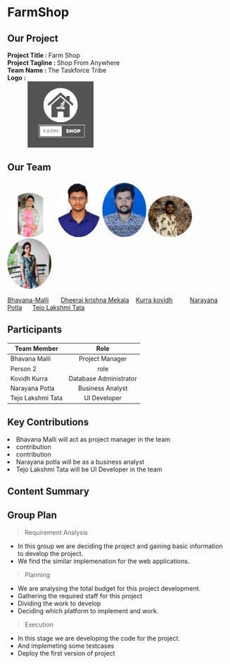 # FarmShop

## Our Project
   <strong>Project Title   :   </strong> Farm Shop<br>
   <strong>Project Tagline :   </strong>Shop From Anywhere<br>
   <strong>Team Name       :   </strong>The Taskforce Tribe<br>
   <strong>Logo            : <br>
    &nbsp;&nbsp;&nbsp;&nbsp;&nbsp;&nbsp;&nbsp;&nbsp; &nbsp;&nbsp;&nbsp;&nbsp;  <img class='img-circle' src="FarmShopLogo.png" alt="drawing" width=150px  style="border-radius:10px width=50px" />   </strong><br>
    
## Our Team

<img class='img-circle' src="images/Bhavana.jpg" alt="drawing" width="100" style="border-radius:50%">  &nbsp;                     <img src="images/Mekala Dheeraj Krishna.png" alt="drawing" width="100" style="border-radius:50%"/>                          <img class='img-circle' src="images/kovidh.jpg" alt="drawing" width="100" style="border-radius:50%" />                                   <img class='img-circle' src="images/narayana1.jpeg" alt="drawing" width="100" style="border-radius:50%" />                           <img class='img-circle' src="images/TejoLakshmiT.jpg" alt="drawing" width="100" style="border-radius:50%" />               

[Bhavana-Malli](https://github.com/Bhavana-Malli)  &nbsp;&nbsp;&nbsp;&nbsp;&nbsp;   [Dheeraj krishna Mekala](https://github.com/dheerajkrishna458) &nbsp;&nbsp;  [Kurra kovidh](https://github.com/kurrakovidh) &nbsp;&nbsp;&nbsp;&nbsp;&nbsp;&nbsp;&nbsp;&nbsp; [Narayana Potla](https://github.com/narayanapotla1)             &nbsp;&nbsp;&nbsp;&nbsp; [Tejo Lakshmi Tata](https://github.com/TejoTata)    




 
## Participants
|     Team Member          | Role              | 
 -------------             | :-------------:   |
| Bhavana Malli   | Project Manager |
| Person 2   | role |
| Kovidh Kurra | Database Administrator  | 
| Narayana Potla | Business Analyst  |  
| Tejo Lakshmi Tata        | UI Developer      |  

## Key Contributions
<li>Bhavana Malli will act as project manager in the team</li>
<li>contribution</li>
<li>contribution</li>
<li>Narayana potla will be as a business analyst</li>
<li>Tejo Lakshmi Tata will be UI Developer in the team</li>

## Content Summary


## Group Plan

> Requirement Analysis
* In this group we are deciding the project and gaining basic information to develop the project.
* We find the similar implemenation for the web applications.

> Planning
* We are analysing the total budget for this project development.
* Gathering the required staff for this project
* Dividing the work to develop
* Deciding which platform to implement and work.

> Execution
* In this stage we are developing the code for the project.
* And implemeting some testcases
* Deploy the first version of project


